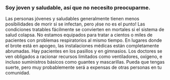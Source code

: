 ### Soy joven y saludable, así que no necesito preocuparme.

Las personas jóvenes y saludables generalmente tienen menos posibilidades de morir si se infectan, pero ¡ése no es el punto! Las condiciones tratables fácilmente se convierten en mortales si el sistema de salud colapsa. No estamos equipados para tratar a cientos o miles de pacientes con problemas respiratorios al mismo tiempo. En lugares donde el brote está en apogeo, las instalaciones médicas están completamente abrumadas. Hay pacientes en los pasillos y en gimnasios. Los doctores se ven obligados a racionar recursos limitados como ventiladores, oxígeno, e incluso suministros básicos como guantes y mascarillas. Pueda que tengas suerte, pero muy probablemente será a expensas de otras personas en tu comunidad.

